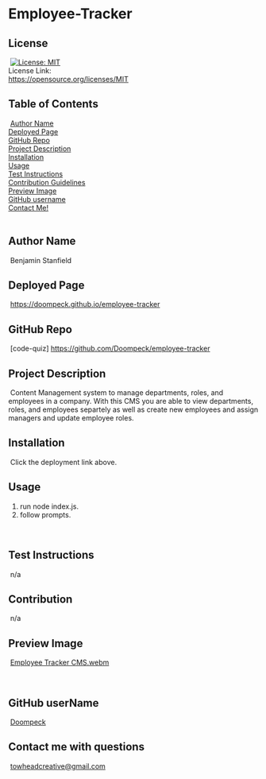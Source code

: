 # Employee-Tracker

## License
​
[![License: MIT](https://img.shields.io/badge/License-MIT-yellow.svg)](https://opensource.org/licenses/MIT)<br> License Link:<br> https://opensource.org/licenses/MIT
​
## Table of Contents
​
[Author Name](#author-name) <br>
[Deployed Page](#deployed-page) <br>
[GitHub Repo](#github-repo) <br>
[Project Description](#project-description)<br>
[Installation](#installation)<br>
[Usage](#usage)<br>
[Test Instructions](#test-instructions)<br>
[Contribution Guidelines](#contribution)<br>
[Preview Image](#preview-image)<br>
[GitHub username](#github-username)<br>
[Contact Me!](#contact-me-with-questions)<br>
​
## Author Name
​
Benjamin Stanfield
​
## Deployed Page
​
https://doompeck.github.io/employee-tracker
​
## GitHub Repo
​
[code-quiz] https://github.com/Doompeck/employee-tracker
​
## Project Description
​
Content Management system to manage departments, roles, and employees in a company.  With this CMS you are able to view departments, roles, and employees separtely as well as create new employees and assign managers and update employee roles.
​
## Installation
​
Click the deployment link above.
​
## Usage

1. run node index.js.
2. follow prompts.

​
## Test Instructions
​
n/a
​
## Contribution
​
n/a
​
## Preview Image
​
[Employee Tracker CMS.webm](https://user-images.githubusercontent.com/104403183/187119246-b57dcce2-e08b-4c4d-8a96-cd4c7a6cc6b1.webm)

​
## GitHub userName
​
[Doompeck](https://github.com/Doompeck)
​
## Contact me with questions
​
towheadcreative@gmail.com
